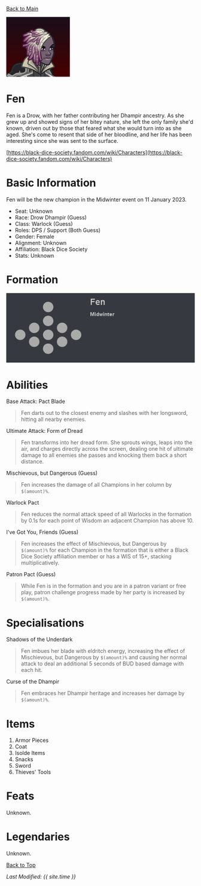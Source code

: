 [Back to Main](index.md)

![Profile Picture](images/profile_fen.png)

# Fen

Fen is a Drow, with her father contributing her Dhampir ancestry. As she grew up and showed signs of her bitey nature, she left the only family she'd known, driven out by those that feared what she would turn into as she aged.  She's come to resent that side of her bloodline, and her life has been interesting since she was sent to the surface.

[https://black-dice-society.fandom.com/wiki/Characters](https://black-dice-society.fandom.com/wiki/Characters)

# Basic Information

Fen will be the new champion in the Midwinter event on 11 January 2023.

* Seat: Unknown
* Race: Drow Dhampir (Guess)
* Class: Warlock (Guess)
* Roles: DPS / Support (Both Guess)
* Gender: Female
* Alignment: Unknown
* Affiliation: Black Dice Society
* Stats: Unknown

# Formation

![Formation Layout](images/formation_fen.png)

# Abilities

Base Attack: Pact Blade
> Fen darts out to the closest enemy and slashes with her longsword, hitting all nearby enemies.

Ultimate Attack: Form of Dread
> Fen transforms into her dread form. She sprouts wings, leaps into the air, and charges directly across the screen, dealing one hit of ultimate damage to all enemies she passes and knocking them back a short distance.

Mischievous, but Dangerous (Guess)
> Fen increases the damage of all Champions in her column by `$(amount)%`.

Warlock Pact
> Fen reduces the normal attack speed of all Warlocks in the formation by 0.1s for each point of Wisdom an adjacent Champion has above 10.

I've Got You, Friends (Guess)
> Fen increases the effect of Mischievous, but Dangerous by `$(amount)%` for each Champion in the formation that is either a Black Dice Society affiliation member or has a WIS of 15+, stacking multiplicatively.

Patron Pact (Guess)
> While Fen is in the formation and you are in a patron variant or free play, patron challenge progress made by her party is increased by `$(amount)%`.

# Specialisations

Shadows of the Underdark
> Fen imbues her blade with eldritch energy, increasing the effect of Mischievous, but Dangerous by `$(amount)%` and causing her normal attack to deal an additional 5 seconds of BUD based damage with each hit.

Curse of the Dhampir
> Fen embraces her Dhampir heritage and increases her damage by `$(amount)%`.

# Items

1. Armor Pieces
2. Coat
3. Isolde Items
4. Snacks
5. Sword
6. Thieves' Tools

# Feats

Unknown.

# Legendaries

Unknown.

[Back to Top](#top)

*Last Modified: {{ site.time }}*